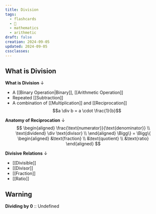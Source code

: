 ```yaml
---
title: Division
tags:
  - flashcards
  - 🌱
  - mathematics
  - arithmetic
draft: false
creation: 2024-09-05
updated: 2024-09-05
cssclasses: 
---
```

## What is Division

**What is Division**
↓
- A [[Binary Operation|Binary]], [[Arithmetic Operation]]
- Repeated [[Subtraction]]
- A combination of [[Multiplication]] and [[Reciprocation]]
$$a \div b = a \cdot \frac{1}{b}$$
<!--SR:!2025-04-06,138,312-->

**Anatomy of Reciprocation**
↓
$$
\begin{aligned}
\frac{\text{numerator}}{\text{denominator}} \\
\text{dividend} \div \text{divisor} \\
\end{aligned}
 \Bigg\} = \Bigg\{
\begin{aligned}
&\text{fraction} \\
&\text{quotient} \\
&\text{ratio}
\end{aligned}
$$
<!--SR:!2024-12-10,62,312-->


**Divisive Relations**
↓
- [[Divisible]]
- [[Divisor]]
- [[Fraction]]
- [[Ratio]]
<!--SR:!2025-01-06,29,292-->

## Warning

**Dividing by $0$** :: Undefined
<!--SR:!2024-09-27,14,292-->